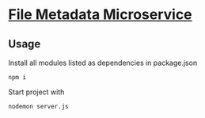 # [File Metadata Microservice](https://www.freecodecamp.org/learn/apis-and-microservices/apis-and-microservices-projects/file-metadata-microservice)

## Usage

Install all modules listed as dependencies in package.json

```
npm i

```

Start project with

```
nodemon server.js

```
